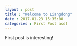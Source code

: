 ```yaml
---
layout : post
title : "Welcome to Liangdong"
date : 2017-01-23 15:35:00
categories : First Post asdf
---
```


First post is interesting!
